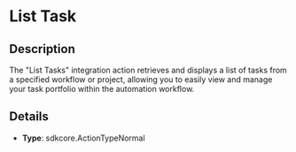 
# List Task

## Description

The "List Tasks" integration action retrieves and displays a list of tasks from a specified workflow or project, allowing you to easily view and manage your task portfolio within the automation workflow.

## Details

- **Type**: sdkcore.ActionTypeNormal
